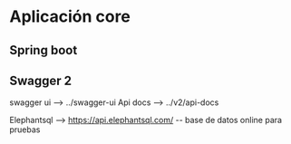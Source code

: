 # Aplicación core

## Spring boot

## Swagger 2

swagger ui  --> ../swagger-ui
Api docs 	--> ../v2/api-docs


Elephantsql --> https://api.elephantsql.com/ -- base de datos online para pruebas